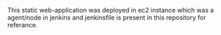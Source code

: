This static web-application was deployed in ec2 instance which was a agent/node in jenkins
and jenkinsfile is present in this repository for referance.
